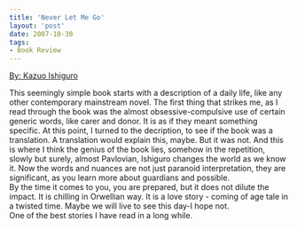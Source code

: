 ```yaml
---
title: 'Never Let Me Go'
layout: 'post'
date: 2007-10-30
tags: 
- Book Review
---
```

<a href="http://www.amazon.com/Never-Let-Me-Kazuo-Ishiguro/dp/B007E69540/ref=sr_1_1?ie=UTF8&qid=1378656590&sr=8-1&keywords=never+let+me+go">By: Kazuo Ishiguro</a>
<!--more-->

This seemingly simple book starts with a description of a daily life, like any other contemporary mainstream novel. The first thing that strikes me, as I read through the book was the almost obsessive-compulsive use of certain generic words, like carer and donor. It is as if they meant something specific. At this point, I turned to the decription, to see if the book was a translation. A translation would explain this, maybe. But it was not. And this is where I think the genius of the book lies, somehow in the repetition, slowly but surely, almost Pavlovian, Ishiguro changes the world as we know it. Now the words and nuances are not just paranoid interpretation, they are significant, as you learn more about guardians and possible.
<br>
By the time it comes to you, you are prepared, but it does not dilute the impact. It is chilling in Orwellian way.
It is a love story - coming of age tale in a twisted time. Maybe we will live to see this day-I hope not.
<br>
One of the best stories I have read in a long while.

